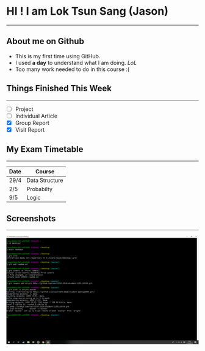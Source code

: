 # HI ! I am Lok Tsun Sang (Jason)

----
## About me on Github

* This is my first time using GitHub.
* I used **a day** to understand what I am doing. *LoL*
* Too many work needed to do in this course :(


## Things Finished This Week
----
- [ ] Project
- [ ] Individual Article
- [x] Group Report
- [x] Visit Report

## My Exam Timetable
----
| **Date**  | **Course** |
| ------ | ------ |
| 29/4 | Data Structure |
| 2/5 | Probabilty |
| 9/5 | Logic |

## Screenshots
----
![image](https://github.com/csci3250-2019/student-1155110554/blob/master/Screenshot1.png)
